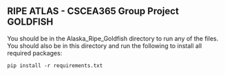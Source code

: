 
## RIPE ATLAS - CSCEA365 Group Project GOLDFISH 

You should be in the Alaska_Ripe_Goldfish directory to run any of the files. You should also be in this directory and run the following to install all
required packages:
    
`pip install -r requirements.txt`
